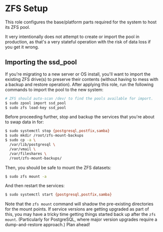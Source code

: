 # ZFS Setup

This role configures the base/platform parts required for the system to host its ZFS pool.

It very intentionally does not attempt to create or import the pool in production,
  as that's a very stateful operation with the risk of data loss if you get it wrong.

## Importing the ssd_pool

If you're migrating to a new server or OS install,
  you'll want to import the existing ZFS drive(s)
  to preserve their contents
  (without having to mess with a backup and restore operation).
After applying this role,
  run the following commands to import the pool to the new system:

```bash
# ZFS should auto-scan /dev/ to find the pools available for import.
$ sudo zpool import ssd_pool
$ sudo zfs load-key ssd_pool
```

Before proceeding further,
  stop and backup the services that you're about to swap data in for:

```bash
$ sudo systemctl stop {postgresql,postfix,samba}
$ sudo mkdir /root/zfs-mount-backups
$ sudo cp -a \
  /var/lib/postgresql \
  /var/vmail \
  /var/fileshares \
  /root/zfs-mount-backups/
```

Then, you should be safe to mount the ZFS datasets:

```bash
$ sudo zfs mount -a
```

And then restart the services:

```bash
$ sudo systemctl start {postgresql,postfix,samba}
```

Note that the `zfs mount` command will shadow
  the pre-existing directories for the mount points.
If service versions are getting upgraded as part of this,
  you may have a tricky time getting things started back up after the `zfs mount`.
(Particularly for PostgreSQL,
  where major version upgrades require a dump-and-restore approach.)
Plan ahead!
